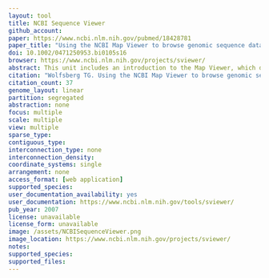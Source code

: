 ```yaml
---
layout: tool 
title: NCBI Sequence Viewer
github_account: 
paper: https://www.ncbi.nlm.nih.gov/pubmed/18428781
paper_title: "Using the NCBI Map Viewer to browse genomic sequence data."
doi: 10.1002/0471250953.bi0105s16
browser: https://www.ncbi.nlm.nih.gov/projects/sviewer/
abstract: This unit includes an introduction to the Map Viewer, which describes how to perform a simple text-based search of genome annotations to view the genomic context of a gene, navigate along a chromosome, zoom in and out, and change the displayed maps to hide and show information. It also describes some of NCBI's sequence-analysis tools, which are provided as links from the Map Viewer. The Alternate Protocols describe different ways to query the genome sequence, and also illustrate additional features of the Map Viewer. Alternate Protocol 1 shows how to perform and interpret the results of a BLAST search against the human genome. Alternate Protocol 2 demonstrates how to retrieve a list of all genes between two STS markers. Finally, Alternate Protocol 3 shows how to find all annotated members of a gene family.
citation: "Wolfsberg TG. Using the NCBI Map Viewer to browse genomic sequence data. Curr Protoc Bioinformatics. 2007;Chapter 1: Unit 1.5."
citation_count: 37
genome_layout: linear
partition: segregated
abstraction: none
focus: multiple
scale: multiple
view: multiple
sparse_type: 
contiguous_type: 
interconnection_type: none
interconnection_density: 
coordinate_systems: single
arrangement: none
access_format: [web application]
supported_species: 
user_documentation_availability: yes
user_documentation: https://www.ncbi.nlm.nih.gov/tools/sviewer/
pub_year: 2007
license: unavailable
license_form: unavailable
image: /assets/NCBISequenceViewer.png
image_location: https://www.ncbi.nlm.nih.gov/projects/sviewer/
notes: 
supported_species: 
supported_files: 
---
```

